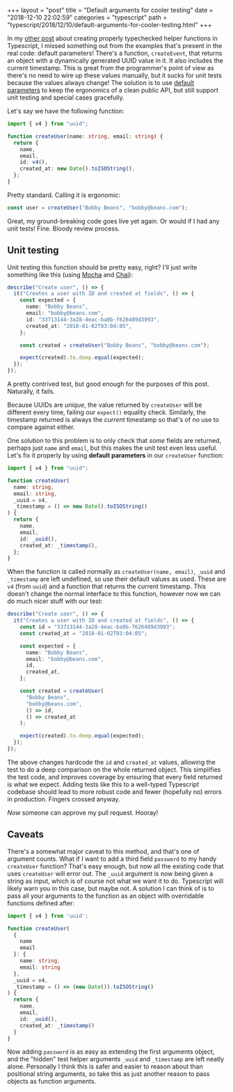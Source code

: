 +++
layout = "post"
title = "Default arguments for cooler testing"
date = "2018-12-10 22:02:59"
categories = "typescript"
path = "typescript/2018/12/10/default-arguments-for-cooler-testing.html"
+++

In my [other post](/typescript/2018/12/10/typechecking-helper-functions-in-typescript.html) about
creating properly typechecked helper functions in Typescript, I missed something out from the
examples that's present in the real code: default parameters! There's a function, `createEvent`,
that returns an object with a dynamically generated UUID value in it. It also includes the current
timestamp. This is great from the programmer's point of view as there's no need to wire up these
values manually, but it sucks for unit tests because the values always change! The solution is to
use
[default parameters](https://developer.mozilla.org/en-US/docs/Web/JavaScript/Reference/Functions/Default_parameters)
to keep the ergonomics of a clean public API, but still support unit testing and special cases
gracefully.

<!-- more -->

Let's say we have the following function:

```typescript
import { v4 } from "uuid";

function createUser(name: string, email: string) {
  return {
    name,
    email,
    id: v4(),
    created_at: new Date().toISOString(),
  };
}
```

Pretty standard. Calling it is ergonomic:

```typescript
const user = createUser("Bobby Beans", "bobby@beans.com");
```

Great, my ground-breaking code goes live yet again. Or would if I had any unit tests! Fine. Bloody
review process.

## Unit testing

Unit testing this function should be pretty easy, right? I'll just write something like this (using
[Mocha](https://mochajs.org/) and [Chai](https://www.chaijs.com/)):

```typescript
describe("Create user", () => {
  it("Creates a user with ID and created at fields", () => {
    const expected = {
      name: "Bobby Beans",
      email: "bobby@beans.com",
      id: "33713144-3a28-4eac-ba0b-f626489d3993",
      created_at: "2018-01-02T03:04:05",
    };

    const created = createUser("Bobby Beans", "bobby@beans.com");

    expect(created).to.deep.equal(expected);
  });
});
```

A pretty contrived test, but good enough for the purposes of this post. Naturally, it fails.

Because UUIDs are _unique_, the value returned by `createUser` will be different every time, failing
our `expect()` equality check. Similarly, the timestamp returned is always the _current_ timestamp
so that's of no use to compare against either.

One solution to this problem is to only check that _some_ fields are returned, perhaps just `name`
and `email`, but this makes the unit test even less useful. Let's fix it properly by using **default
parameters** in our `createUser` function:

```typescript
import { v4 } from "uuid";

function createUser(
  name: string,
  email: string,
  _uuid = v4,
  _timestamp = () => new Date().toISOString()
) {
  return {
    name,
    email,
    id: _uuid(),
    created_at: _timestamp(),
  };
}
```

When the function is called normally as `createUser(name, email)`, `_uuid` and `_timestamp` are left
undefined, so use their default values as used. These are `v4` (from `uuid`) and a function that
returns the current timestamp. This doesn't change the normal interface to this function, however
now we can do much nicer stuff with our test:

```typescript
describe("Create user", () => {
  it("Creates a user with ID and created at fields", () => {
    const id = "33713144-3a28-4eac-ba0b-f626489d3993";
    const created_at = "2018-01-02T03:04:05";

    const expected = {
      name: "Bobby Beans",
      email: "bobby@beans.com",
      id,
      created_at,
    };

    const created = createUser(
      "Bobby Beans",
      "bobby@beans.com",
      () => id,
      () => created_at
    );

    expect(created).to.deep.equal(expected);
  });
});
```

The above changes hardcode the `id` and `created_at` values, allowing the test to do a deep
comparison on the whole returned object. This simplifies the test code, and improves coverage by
ensuring that every field returned is what we expect. Adding tests like this to a well-typed
Typescript codebase should lead to more robust code and fewer (hopefully no) errors in production.
Fingers crossed anyway.

_Now_ someone can approve my pull request. Hooray!

## Caveats

There's a somewhat major caveat to this method, and that's one of argument counts. What if I want to
add a third field `password` to my handy `createUser` function? That's easy enough, but now all the
existing code that uses `createUser` will error out. The `_uuid` argument is now being given a
string as input, which is of course not what we want it to do. Typescript will likely warn you in
this case, but maybe not. A solution I can think of is to pass all your arguments to the function as
an object with overridable functions defined after:

```typescript
import { v4 } from 'uuid';

function createUser(
  {
    name
    email
  }: {
    name: string,
    email: string
  },
  _uuid = v4,
  _timestamp = () => (new Date()).toISOString()
) {
  return {
    name,
    email,
    id: _uuid(),
    created_at: _timestamp()
  }
}
```

Now adding `password` is as easy as extending the first arguments object, and the "hidden" test
helper arguments `_uuid` and `_timestamp` are left neatly alone. Personally I think this is safer
and easier to reason about than positional string arguments, so take this as just another reason to
pass objects as function arguments.
